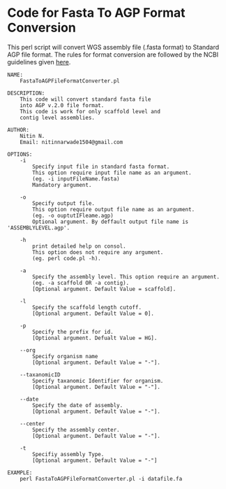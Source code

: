 # Code for Fasta To AGP Format Conversion


This perl script will convert WGS assembly file (.fasta format) to Standard AGP file format. The rules for format conversion are followed by the NCBI guidelines given <a href="https://www.ncbi.nlm.nih.gov/projects/genome/assembly/agp/AGP_Specification_1_1.pdf">here</a>.

	NAME:
		FastaToAGPFileFormatConverter.pl

	DESCRIPTION:
		This code will convert standard fasta file
		into AGP v.2.0 file format.
		This code is work for only scaffold level and
		contig level assemblies.
		 
	AUTHOR:
		Nitin N.
		Email: nitinnarwade1504@gmail.com
	
	OPTIONS:
		-i
			Specify input file in standard fasta format.
			This option require input file name as an argument.
			(eg. -i inputFileName.fasta)
			Mandatory argument.
		
		-o
			Specify output file. 
			This option require output file name as an argument.
			(eg. -o ouptutIFleame.agp)
			Optional argument. By deffault output file name is 'ASSEMBLYLEVEL.agp'.
			
		-h
			print detailed help on consol.
			This option does not require any argument.
			(eg. perl code.pl -h).
			
		-a
			Specify the assembly level. This option require an argument.
			(eg. -a scaffold OR -a contig).
			[Optional argument. Default Value = scaffold].
			
		-l
			Specify the scaffold length cutoff.
			[Optional argument. Default Value = 0].
			
		-p
			Specify the prefix for id.
			[Optional argument. Defualt Value = HG].
			
		--org
			Specify organism name
			[Optional argument. Default Value = "-"].
		
		--taxanomicID
			Specify taxanomic Identifier for organism.
			[Optional argument. Default Value = "-"].
			
		--date
			Specify the date of assembly.
			[Optional argument. Default Value = "-"].
			
		--center
			Specify the assembly center.
			[Optional argument. Default Value = "-"].
		
		-t
			Specifiy assembly Type.
			[Optional argument. Default Value = "-"]
		
	EXAMPLE:
		perl FastaToAGPFileFormatConverter.pl -i datafile.fa
